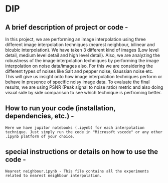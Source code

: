# DIP

## A brief description of project or code -  
In this project, we are performing an image interpolation using three different image interpolation techniques (nearest neighbour, bilinear and bicubic interpolation). We have taken 3 different kind of images (Low level detail, medium level detail and high level detail). Also, we are analyzing the robustness of the image interpolation techniques by performing the image interpolation on noise data/images also. For this we are considering the different types of noises like Salt and pepper noise, Gaussian noise etc. This will give us insight onto how image interpolation techniques perform or behave in presence of specific noisy image data. To evaluate the final results, we are using PSNR (Peak signal to noise ratio) metric and also doing visual side by side comparison to see which technique is perfroming better.
  
## How to run your code (installation, dependencies, etc.) - 
    Here we have jupitor notebooks (.ipynb) for each interpolation technique. Just simply run the code in "Microsoft vscode" or any other .ipynb platform of your choice.

## special instructions or details on how to use the code - 
    Nearest neighbour.ipynb - This file contains all the experiments related to nearest neighbour interpolation.
